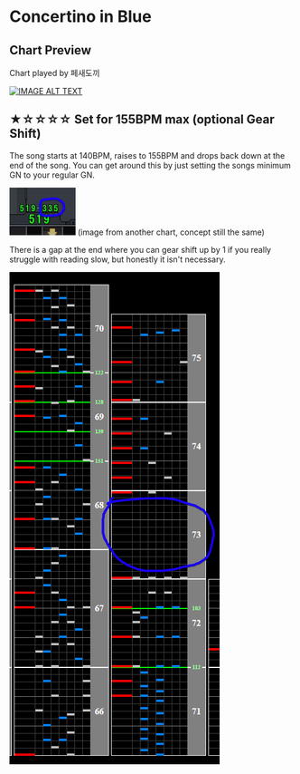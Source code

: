 # Concertino in Blue

## Chart Preview

Chart played by 페새도끼

[![IMAGE ALT TEXT](http://img.youtube.com/vi/gR4-_N3DcKU/0.jpg)](https://youtu.be/gR4-_N3DcKU?t=18 "[beatmania IIDX 27 HEROIC VERSE] Concertino in Blue SPA HARD CLEAR")

## ★☆☆☆☆ Set for 155BPM max (optional Gear Shift)

The song starts at 140BPM, raises to 155BPM and drops back down at the end of the song. You can get around this by just setting the songs minimum GN to your regular GN.

!["Concertino GN Max"](CiB.png "Concertino in blue min GN shenanigans") (image from another chart, concept still the same)

There is a gap at the end where you can gear shift up by 1 if you really struggle with reading slow, but honestly it isn't necessary.

!["Concertino Gear Shift"](CiB2.png "Concertino in blue min GS shenanigans")
